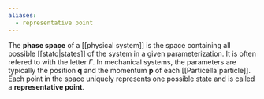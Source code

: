```yaml
---
aliases:
  - representative point
---
```

The **phase space** of a [[physical system]] is the space containing all possible [[stato|states]] of the system in a given parameterization. It is often refered to with the letter $\Gamma$. In mechanical systems, the parameters are typically the position $\mathbf{q}$ and the momentum $\mathbf{p}$ of each [[Particella|particle]]. Each point in the space uniquely represents one possible state and is called a **representative point**.
